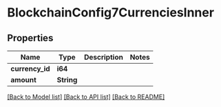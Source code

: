 # BlockchainConfig7CurrenciesInner

## Properties

Name | Type | Description | Notes
------------ | ------------- | ------------- | -------------
**currency_id** | **i64** |  | 
**amount** | **String** |  | 

[[Back to Model list]](../README.md#documentation-for-models) [[Back to API list]](../README.md#documentation-for-api-endpoints) [[Back to README]](../README.md)


